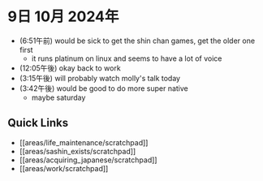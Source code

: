 # 9日 10月 2024年
- (6:51午前) would be sick to get the shin chan games, get the older one first
  - it runs platinum on linux and seems to have a lot of voice
- (12:05午後) okay back to work
- (3:15午後) will probably watch molly's talk today
- (3:42午後) would be good to do more super native
  - maybe saturday



 



## Quick Links
- [[areas/life_maintenance/scratchpad]]
- [[areas/sashin_exists/scratchpad]]
- [[areas/acquiring_japanese/scratchpad]]
- [[areas/work/scratchpad]]
